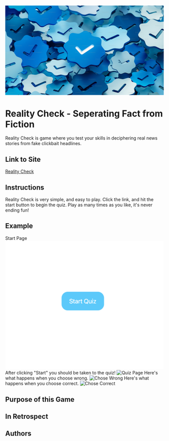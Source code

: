 <img src="check.png"
     alt="Check Image" />

# Reality Check - Seperating Fact from Fiction
Reality Check is game where you test your skills in deciphering real news stories from fake clickbait headlines.

## Link to Site
[Reality Check](https://reality-check-17ece.web.app/)

## Instructions
Reality Check is very simple, and easy to play. Click the link, and hit the start button to begin the quiz. Play as many times as you like, it's never ending fun!
## Example
Start Page
<img src="example1.png"
     alt="example1" />
After clicking "Start" you should be taken to the quiz!
<img src="example2.png"
     alt="Quiz Page" />
Here's what happens when you choose wrong.
<img src="example3.png"
     alt="Chose Wrong" />
Here's what happens when you choose correct.
<img src="example4.png"
     alt="Chose Correct" />
## Purpose of this Game

## In Retrospect

## Authors
